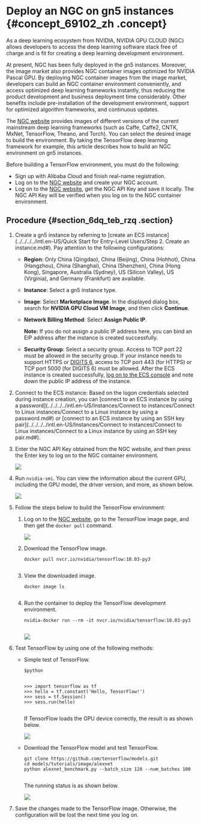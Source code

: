 # Deploy an NGC on gn5 instances {#concept_69102_zh .concept}

As a deep learning ecosystem from NVIDIA, NVIDIA GPU CLOUD \(NGC\) allows developers to access the deep learning software stack free of charge and is fit for creating a deep learning development environment.

At present, NGC has been fully deployed in the gn5 instances. Moreover, the image market also provides NGC container images optimized for NVIDIA Pascal GPU. By deploying NGC container images from the image market, developers can build an NGC container environment conveniently, and access optimized deep learning frameworks instantly, thus reducing the product development and business deployment time considerably. Other benefits include pre-installation of the development environment, support for optimized algorithm frameworks, and continuous updates.

The [NGC website](https://ngc.nvidia.com) provides images of different versions of the current mainstream deep learning frameworks \(such as Caffe, Caffe2, CNTK, MxNet, TensorFlow, Theano, and Torch\). You can select the desired image to build the environment. By taking the TensorFlow deep learning framework for example, this article describes how to build an NGC environment on gn5 instances.

Before building a TensorFlow environment, you must do the following:

-   Sign up with Alibaba Cloud and finish real-name registration.
-   Log on to the [NGC website](https://ngc.nvidia.com/signup/register) and create your NGC account.
-   Log on to the [NGC website](https://ngc.nvidia.com/signin/email), get the NGC API Key and save it locally. The NGC API Key will be verified when you log on to the NGC container environment.

## Procedure {#section_6dq_teb_rzq .section}

1.  Create a gn5 instance by referring to [create an ECS instance](../../../../intl.en-US/Quick Start for Entry-Level Users/Step 2. Create an instance.md#). Pay attention to the following configurations:

    -   **Region**: Only China \(Qingdao\), China \(Beijing\), China \(Hohhot\), China \(Hangzhou\), China \(Shanghai\), China \(Shenzhen\), China \(Hong Kong\), Singapore, Australia \(Sydney\), US \(Silicon Valley\), US \(Virginia\), and Germany \(Frankfurt\) are available.
    -   **Instance**: Select a gn5 instance type.
    -   **Image**: Select **Marketplace Image**. In the displayed dialog box, search for **NVIDIA GPU Cloud VM Image**, and then click **Continue**.
    -   **Network Billing Method**: Select **Assign Public IP**.

        **Note:** If you do not assign a public IP address here, you can bind an EIP address after the instance is created successfully.

    -   **Security Group**: Select a security group. Access to TCP port 22 must be allowed in the security group. If your instance needs to support HTTPS or [DIGITS 6](https://developer.nvidia.com/digits), access to TCP port 443 \(for HTTPS\) or TCP port 5000 \(for DIGITS 6\) must be allowed.
    After the ECS instance is created successfully, [log on to the ECS console](https://ecs.console.aliyun.com/#/home) and note down the public IP address of the instance.

2.  Connect to the ECS instance: Based on the logon credentials selected during instance creation, you can [connect to an ECS instance by using a password](../../../../intl.en-US/Instances/Connect to instances/Connect to Linux instances/Connect to a Linux instance by using a password.md#) or [connect to an ECS instance by using an SSH key pair](../../../../intl.en-US/Instances/Connect to instances/Connect to Linux instances/Connect to a Linux instance by using an SSH key pair.md#).
3.  Enter the NGC API Key obtained from the NGC website, and then press the Enter key to log on to the NGC container environment.

    ![](http://static-aliyun-doc.oss-cn-hangzhou.aliyuncs.com/assets/img/9837/156679927811904_en-US.png)

4.  Run `nvidia-smi`. You can view the information about the current GPU, including the GPU model, the driver version, and more, as shown below.

    ![](http://static-aliyun-doc.oss-cn-hangzhou.aliyuncs.com/assets/img/9837/156679928211905_en-US.png)

5.  Follow the steps below to build the TensorFlow environment:
    1.  Log on to the [NGC website](https://ngc.nvidia.com/signin/email), go to the TensorFlow image page, and then get the `docker pull` command.

        ![](http://static-aliyun-doc.oss-cn-hangzhou.aliyuncs.com/assets/img/9837/156679928211906_en-US.png)

    2.  Download the TensorFlow image.

        ``` {#codeblock_ihr_ukz_tfe .language-bash}
        docker pull nvcr.io/nvidia/tensorflow:18.03-py3
        							
        ```

    3.  View the downloaded image.

        ``` {#codeblock_tf5_ci8_4xs .language-bash}
        docker image ls
        							
        ```

    4.  Run the container to deploy the TensorFlow development environment.

        ``` {#codeblock_oa2_vx4_ofa .language-bash}
        nvidia-docker run --rm -it nvcr.io/nvidia/tensorflow:18.03-py3
        							
        ```

        ![](http://static-aliyun-doc.oss-cn-hangzhou.aliyuncs.com/assets/img/9837/156679928411907_en-US.png)

6.  Test TensorFlow by using one of the following methods:
    -   Simple test of TensorFlow.

        ``` {#codeblock_xhf_fya_pvn .language-bash}
        $python
        							
        ```

        ``` {#codeblock_rvn_261_nwd .language-python}
        >>> import tensorflow as tf
        >>> hello = tf.constant('Hello, TensorFlow!')
        >>> sess = tf.Session()
        >>> sess.run(hello)
        							
        ```

        If TensorFlow loads the GPU device correctly, the result is as shown below.

        ![](http://static-aliyun-doc.oss-cn-hangzhou.aliyuncs.com/assets/img/9837/156679928511908_en-US.png)

    -   Download the TensorFlow model and test TensorFlow.

        ``` {#codeblock_vq3_2c1_ilt .language-bash}
        git clone https://github.com/tensorflow/models.git
        cd models/tutorials/image/alexnet
        python alexnet_benchmark.py --batch_size 128 --num_batches 100
        							
        ```

        The running status is as shown below.

        ![](http://static-aliyun-doc.oss-cn-hangzhou.aliyuncs.com/assets/img/9837/156679928811909_en-US.png)

7.  Save the changes made to the TensorFlow image. Otherwise, the configuration will be lost the next time you log on.

